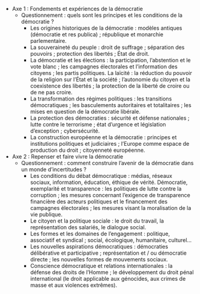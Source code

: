- Axe 1 : Fondements et expériences de la démocratie
  - Questionnement : quels sont les principes et les conditions de la démocratie ? 
    - Les origines historiques de la démocratie : modèles antiques (démocratie et res publica) ; république et monarchie parlementaire.
    - La souveraineté du peuple : droit de suffrage ; séparation des pouvoirs ; protection des libertés ; État de droit.
    - La démocratie et les élections : la participation, l’abstention et le vote blanc ; les campagnes électorales et l’information des citoyens ; les partis politiques.
    La laïcité : la réduction du pouvoir de la religion sur l’État et la société ; l’autonomie du citoyen et la coexistence des libertés ; la protection de la liberté de croire ou de ne pas croire. 
    - La transformation des régimes politiques : les transitions démocratiques ; les basculements autoritaires et totalitaires ; les mises en question de la démocratie  libérale.
    - La protection des démocraties : sécurité et défense nationales ; lutte contre le terrorisme ; état d’urgence et législation d’exception ; cybersécurité. 
    - La construction européenne et la démocratie : principes et institutions politiques et judiciaires ; l’Europe comme espace de production du droit ; citoyenneté européenne.
- Axe 2 : Repenser et faire vivre la démocratie
  - Questionnement : comment construire l’avenir de la démocratie dans un monde d’incertitudes ?
    - Les conditions du débat démocratique : médias, réseaux sociaux, information, éducation, éthique de vérité.
    Démocratie, exemplarité et transparence : les politiques de lutte contre la corruption ; les mesures concernant l’exigence de transparence financière des acteurs politiques  et le financement des campagnes électorales ; les mesures visant la moralisation de  la vie publique. 
    - Le citoyen et la politique sociale : le droit du travail, la représentation des salariés, le dialogue social. 
    - Les formes et les domaines de l’engagement : politique, associatif et syndical ; social, écologique, humanitaire, culturel…
    - Les nouvelles aspirations démocratiques : démocraties délibérative et participative ; représentation et / ou démocratie directe ; les nouvelles formes de mouvements sociaux.
    - Conscience démocratique et relations internationales : la défense des droits de l’Homme ; le développement du droit pénal international (le droit applicable aux génocides, aux crimes de masse et aux violences extrêmes).
